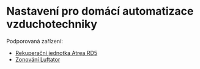 # Nastavení pro domácí automatizace vzduchotechniky

Podporovaná zařízení:
- [Rekuperační jednotka Atrea RD5](atrea-rd5)
- [Zonování Luftator](luftator)
